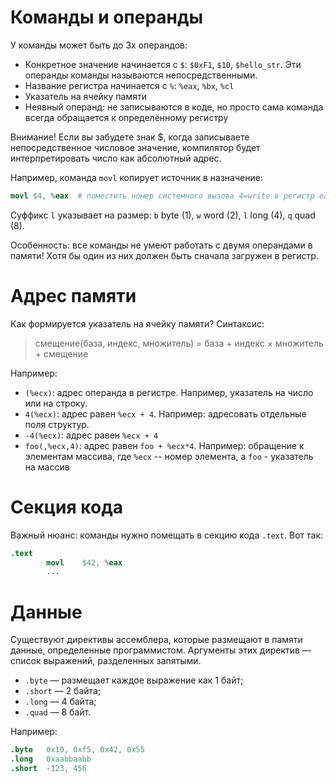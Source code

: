# Команды и операнды

У команды может быть до 3х операндов:

* Конкретное значение начинается с `$`: `$0xF1`, `$10`, `$hello_str`. Эти операнды команды называются непосредственными.
* Название регистра начинается с `%`: `%eax`, `%bx`, `%cl`
* Указатель на ячейку памяти
* Неявный операнд: не записываются в коде, но просто сама команда всегда обращается к определённому регистру

Внимание! Если вы забудете знак $, когда записываете непосредственное числовое значение, компилятор будет интерпретировать число как абсолютный адрес. 

Например, команда `movl` копирует источник в назначение:

```s
movl $4, %eax  # поместить номер системного вызова 4=write в регистр eax
```

Суффикс `l` указывает на размер: `b` byte (1), `w` word (2), `l` long (4), `q` quad (8).

Особенность: все команды не умеют работать с двумя операндами в памяти! 
Хотя бы один из них должен быть сначала загружен в регистр.

# Адрес памяти

Как формируется указатель на ячейку памяти? Синтаксис:

> смещение(база, индекс, множитель) = база + индекс × множитель + смещение

Например:

* `(%ecx)`: адрес операнда в регистре. Например, указатель на число или на строку.
* `4(%ecx)`: адрес равен `%ecx + 4`. Например: адресовать отдельные поля структур.
* `-4(%ecx)`: адрес равен `%ecx + 4`
* `foo(,%ecx,4)`: адрес равен `foo + %ecx*4`. Например: обращение к элементам массива, где `%ecx` -- номер элемента, а `foo` - указатель на массив

# Секция кода

Важный нюанс: команды нужно помещать в секцию кода `.text`. Вот так:

```s
.text
        movl    $42, %eax
        ...
```

# Данные

Существуют директивы ассемблера, которые размещают в памяти данные, определенные программистом. 
Аргументы этих директив — список выражений, разделенных запятыми.

* `.byte` — размещает каждое выражение как 1 байт;
* `.short` — 2 байта;
* `.long` — 4 байта;
* `.quad` — 8 байт.

Например:

```s
.byte   0x10, 0xf5, 0x42, 0x55
.long   0xaabbaabb
.short  -123, 456
```
